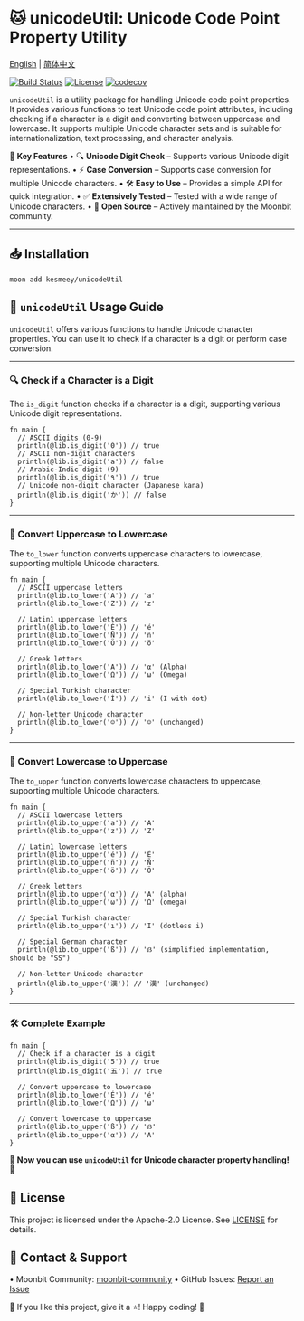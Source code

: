 # 🐱 unicodeUtil: Unicode Code Point Property Utility

[English](https://github.com/moonbit-community/unicodeUtil/blob/main/README.md) | [简体中文](https://github.com/moonbit-community/unicodeUtil/blob/main/README_zh_CN.md)

[![Build Status](https://img.shields.io/github/actions/workflow/status/moonbit-community/unicodeUtil/ci.yml)](https://github.com/moonbit-community/unicodeUtil/actions)
[![License](https://img.shields.io/github/license/moonbit-community/unicodeUtil)](LICENSE)
[![codecov](https://codecov.io/gh/moonbit-community/NyaSearch/branch/main/graph/badge.svg)](https://codecov.io/gh/moonbit-community/unicodeUtil)

`unicodeUtil` is a utility package for handling Unicode code point properties. It provides various functions to test Unicode code point attributes, including checking if a character is a digit and converting between uppercase and lowercase. It supports multiple Unicode character sets and is suitable for internationalization, text processing, and character analysis.

🚀 **Key Features**
• 🔍 **Unicode Digit Check** – Supports various Unicode digit representations.
• ⚡ **Case Conversion** – Supports case conversion for multiple Unicode characters.
• 🛠 **Easy to Use** – Provides a simple API for quick integration.
• ✅ **Extensively Tested** – Tested with a wide range of Unicode characters.
• 🔄 **Open Source** – Actively maintained by the Moonbit community.

---

## 📥 Installation

```
moon add kesmeey/unicodeUtil
```

## **🚀 `unicodeUtil` Usage Guide**

`unicodeUtil` offers various functions to handle Unicode character properties. You can use it to check if a character is a digit or perform case conversion.

---

### **🔍 Check if a Character is a Digit**

The `is_digit` function checks if a character is a digit, supporting various Unicode digit representations.

```moonbit
fn main {
  // ASCII digits (0-9)
  println(@lib.is_digit('0')) // true
  // ASCII non-digit characters
  println(@lib.is_digit('a')) // false
  // Arabic-Indic digit (9)
  println(@lib.is_digit('٩')) // true
  // Unicode non-digit character (Japanese kana)
  println(@lib.is_digit('か')) // false
}
```

---

### **🎯 Convert Uppercase to Lowercase**

The `to_lower` function converts uppercase characters to lowercase, supporting multiple Unicode characters.

```moonbit
fn main {
  // ASCII uppercase letters
  println(@lib.to_lower('A')) // 'a'
  println(@lib.to_lower('Z')) // 'z'
  
  // Latin1 uppercase letters
  println(@lib.to_lower('É')) // 'é'
  println(@lib.to_lower('Ñ')) // 'ñ'
  println(@lib.to_lower('Ö')) // 'ö'
  
  // Greek letters
  println(@lib.to_lower('Α')) // 'α' (Alpha)
  println(@lib.to_lower('Ω')) // 'ω' (Omega)
  
  // Special Turkish character
  println(@lib.to_lower('İ')) // 'i' (I with dot)
  
  // Non-letter Unicode character
  println(@lib.to_lower('☺')) // '☺' (unchanged)
}
```

---

### **🎯 Convert Lowercase to Uppercase**

The `to_upper` function converts lowercase characters to uppercase, supporting multiple Unicode characters.

```moonbit
fn main {
  // ASCII lowercase letters
  println(@lib.to_upper('a')) // 'A'
  println(@lib.to_upper('z')) // 'Z'
 
  // Latin1 lowercase letters
  println(@lib.to_upper('é')) // 'É'
  println(@lib.to_upper('ñ')) // 'Ñ'
  println(@lib.to_upper('ö')) // 'Ö'
  
  // Greek letters
  println(@lib.to_upper('α')) // 'Α' (alpha)
  println(@lib.to_upper('ω')) // 'Ω' (omega)
  
  // Special Turkish character
  println(@lib.to_upper('ı')) // 'I' (dotless i)
  
  // Special German character
  println(@lib.to_upper('ß')) // 'ẞ' (simplified implementation, should be "SS")
  
  // Non-letter Unicode character
  println(@lib.to_upper('漢')) // '漢' (unchanged)
}
```

---

### **🛠 Complete Example**

```moonbit
fn main {
  // Check if a character is a digit
  println(@lib.is_digit('5')) // true
  println(@lib.is_digit('五')) // true

  // Convert uppercase to lowercase
  println(@lib.to_lower('É')) // 'é'
  println(@lib.to_lower('Ω')) // 'ω'

  // Convert lowercase to uppercase
  println(@lib.to_upper('ß')) // 'ẞ'
  println(@lib.to_upper('α')) // 'Α'
}
```

🎉 **Now you can use `unicodeUtil` for Unicode character property handling!** 🚀

## 📜 License

This project is licensed under the Apache-2.0 License. See [LICENSE](https://github.com/moonbit-community/unicodeUtil/blob/main/LICENSE) for details.

## 📢 Contact & Support

• Moonbit Community: [moonbit-community](https://github.com/moonbit-community)
• GitHub Issues: [Report an Issue](https://github.com/moonbit-community/unicodeUtil/issues)

👋 If you like this project, give it a ⭐! Happy coding! 🚀